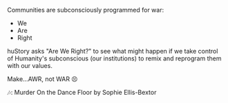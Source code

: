 Communities are subconsciously programmed for war:
- We
- Are
- Right

huStory asks "Are We Right?" to see what might happen if we take control of Humanity's subconscious (our institutions) to remix and reprogram them with our values.

Make...AWR, not WAR 😣

🎶: Murder On the Dance Floor by Sophie Ellis-Bextor
